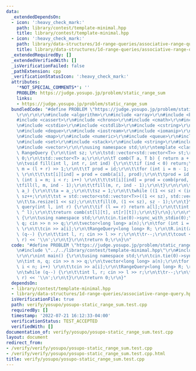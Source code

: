 ```yaml
---
data:
  _extendedDependsOn:
  - icon: ':heavy_check_mark:'
    path: library/contest/template-minimal.hpp
    title: library/contest/template-minimal.hpp
  - icon: ':heavy_check_mark:'
    path: library/data-structures/1d-range-queries/associative-range-query.hpp
    title: library/data-structures/1d-range-queries/associative-range-query.hpp
  _extendedRequiredBy: []
  _extendedVerifiedWith: []
  _isVerificationFailed: false
  _pathExtension: cpp
  _verificationStatusIcon: ':heavy_check_mark:'
  attributes:
    '*NOT_SPECIAL_COMMENTS*': ''
    PROBLEM: https://judge.yosupo.jp/problem/static_range_sum
    links:
    - https://judge.yosupo.jp/problem/static_range_sum
  bundledCode: "#define PROBLEM \"https://judge.yosupo.jp/problem/static_range_sum\"\
    \r\n\r\n\r\n#include <algorithm>\r\n#include <array>\r\n#include <bitset>\r\n\
    #include <cassert>\r\n#include <chrono>\r\n#include <cmath>\r\n#include <complex>\r\
    \n#include <cstdio>\r\n#include <cstdlib>\r\n#include <cstring>\r\n#include <ctime>\r\
    \n#include <deque>\r\n#include <iostream>\r\n#include <iomanip>\r\n#include <list>\r\
    \n#include <map>\r\n#include <numeric>\r\n#include <queue>\r\n#include <random>\r\
    \n#include <set>\r\n#include <stack>\r\n#include <string>\r\n#include <unordered_map>\r\
    \n#include <vector>\r\n\r\nusing namespace std;\n\r\ntemplate <class T> struct\
    \ RangeQuery {\r\n\tint sz; \r\n\tstd::vector<std::vector<T>> st;\r\n\tT id =\
    \ 0;\r\n\tstd::vector<T> a;\r\n\r\n\tT comb(T a, T b) { return a + b; }  \r\n\r\
    \n\tvoid fill(int l, int r, int ind) {\r\n\t\tif (ind < 0) return;\r\n\t\tint\
    \ m = (l + r) >> 1;\r\n\t\tT prod = id;\r\n\t\tfor (int i = m - 1; i >= l; i--)\
    \ \r\n\t\t\tst[i][ind] = prod = comb(a[i], prod);\r\n\t\tprod = id;\r\n\t\tfor\
    \ (int i = m; i < r; i++) \r\n\t\t\tst[i][ind] = prod = comb(prod, a[i]);\r\n\t\
    \tfill(l, m, ind - 1);\r\n\t\tfill(m, r, ind - 1);\r\n\t}\r\n\r\n\tvoid init(std::vector<T>\
    \ a_) {\r\n\t\ta = a_;\r\n\t\tsz = 1;\r\n\t\twhile ((1 << sz) < (int)a.size())\
    \ sz++;\r\n\t\tst = std::vector<std::vector<T>>((1 << sz), std::vector<T>(sz));\r\
    \n\t\ta.resize(1 << sz);\r\n\t\tfill(0, (1 << sz), sz - 1);\r\n\t}\r\n\r\n\tT\
    \ query(int l, int r) {\r\n\t\tif (l == r) return a[l];\r\n\t\tint t = 31 - __builtin_clz(r\
    \ ^ l);\r\n\t\treturn comb(st[l][t], st[r][t]);\r\n\t}\r\n};\r\n\r\nint main()\
    \ {\r\n\tusing namespace std;\r\n\tcin.tie(0)->sync_with_stdio(0);\r\n\tint n,\
    \ q; cin >> n >> q;\r\n\tvector<long long> a(n);\r\n\tfor (int i = 0; i < n; i++)\
    \ \r\n\t\tcin >> a[i];\r\n\tRangeQuery<long long> R; \r\n\tR.init(a);\r\n\twhile\
    \ (q--) {\r\n\t\tint l, r; cin >> l >> r;\r\n\t\tr--;\r\n\t\tcout << R.query(l,\
    \ r) << '\\n';\r\n\t}\r\n\treturn 0;\r\n}\n"
  code: "#define PROBLEM \"https://judge.yosupo.jp/problem/static_range_sum\"\r\n\r\
    \n#include \"../../library/contest/template-minimal.hpp\"\r\n#include \"../../library/data-structures/1d-range-queries/associative-range-query.hpp\"\
    \r\n\r\nint main() {\r\n\tusing namespace std;\r\n\tcin.tie(0)->sync_with_stdio(0);\r\
    \n\tint n, q; cin >> n >> q;\r\n\tvector<long long> a(n);\r\n\tfor (int i = 0;\
    \ i < n; i++) \r\n\t\tcin >> a[i];\r\n\tRangeQuery<long long> R; \r\n\tR.init(a);\r\
    \n\twhile (q--) {\r\n\t\tint l, r; cin >> l >> r;\r\n\t\tr--;\r\n\t\tcout << R.query(l,\
    \ r) << '\\n';\r\n\t}\r\n\treturn 0;\r\n}"
  dependsOn:
  - library/contest/template-minimal.hpp
  - library/data-structures/1d-range-queries/associative-range-query.hpp
  isVerificationFile: true
  path: verify/yosupo/yosupo-static_range_sum.test.cpp
  requiredBy: []
  timestamp: '2022-07-21 16:12:33-04:00'
  verificationStatus: TEST_ACCEPTED
  verifiedWith: []
documentation_of: verify/yosupo/yosupo-static_range_sum.test.cpp
layout: document
redirect_from:
- /verify/verify/yosupo/yosupo-static_range_sum.test.cpp
- /verify/verify/yosupo/yosupo-static_range_sum.test.cpp.html
title: verify/yosupo/yosupo-static_range_sum.test.cpp
---
```

